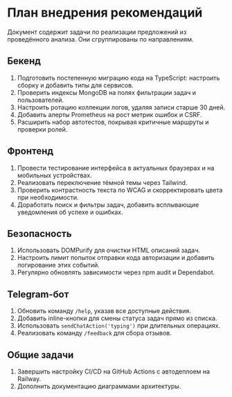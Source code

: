 <!-- Назначение файла: план внедрения рекомендаций из анализа. Затрагиваются модули bot и web. -->

# План внедрения рекомендаций

Документ содержит задачи по реализации предложений из проведённого анализа. Они сгруппированы по направлениям.

## Бекенд

1. Подготовить постепенную миграцию кода на TypeScript: настроить сборку и добавить типы для сервисов.
2. Проверить индексы MongoDB на полях фильтрации задач и пользователей.
3. Настроить ротацию коллекции логов, удаляя записи старше 30 дней.
4. Добавить алерты Prometheus на рост метрик ошибок и CSRF.
5. Расширить набор автотестов, покрывая критичные маршруты и проверки ролей.

## Фронтенд

1. Провести тестирование интерфейса в актуальных браузерах и на мобильных устройствах.
2. Реализовать переключение тёмной темы через Tailwind.
3. Проверить контрастность текста по WCAG и скорректировать цвета при необходимости.
4. Доработать поиск и фильтры задач, добавить всплывающие уведомления об успехе и ошибках.

## Безопасность

1. Использовать DOMPurify для очистки HTML описаний задач.
2. Настроить лимит попыток отправки кода авторизации и добавить логирование этих событий.
3. Регулярно обновлять зависимости через npm audit и Dependabot.

## Telegram-бот

1. Обновить команду `/help`, указав все доступные действия.
2. Добавить inline-кнопки для смены статуса задач прямо из списка.
3. Использовать `sendChatAction('typing')` при длительных операциях.
4. Реализовать команду `/feedback` для сбора отзывов.

## Общие задачи

1. Завершить настройку CI/CD на GitHub Actions с автодеплоем на Railway.
2. Дополнить документацию диаграммами архитектуры.

